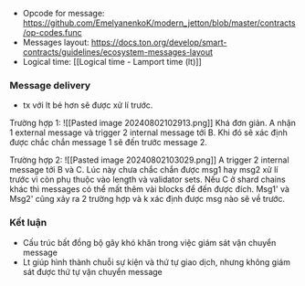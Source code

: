 - Opcode for message: https://github.com/EmelyanenkoK/modern_jetton/blob/master/contracts/op-codes.func
- Messages layout: https://docs.ton.org/develop/smart-contracts/guidelines/ecosystem-messages-layout
- Logical time: [[Logical time - Lamport time (lt)]]

### Message delivery
- tx với lt bé hơn sẽ được xử lí trước.

Trường hợp 1:
![[Pasted image 20240802102913.png]]
Khá đơn giản. A nhận 1 external message và trigger 2 internal message tới B. Khi đó sẽ xác định được chắc chắn message 1 sẽ đến trước message 2.

Trường hợp 2:
![[Pasted image 20240802103029.png]]
A trigger 2 internal message tới B và C. Lúc này chưa chắc chắn được msg1 hay msg2 xử lí trước vì còn phụ thuộc vào length và validator sets. Nếu C ở shard chains khác thì messages có thể mất thêm vài blocks để đến được đích.
Msg1' và Msg2' cũng xảy ra 2 trường hợp và k xác định được msg nào sẽ về trước.

### Kết luận
- Cấu trúc bất đồng bộ gây khó khăn trong việc giám sát vận chuyển message
- Lt giúp hình thành chuỗi sự kiện và thứ tự giao dịch, nhưng không giám sát được thứ tự vận chuyển message

